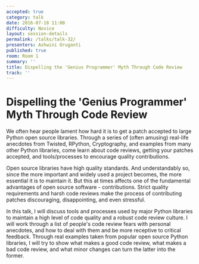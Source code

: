 ```yaml
---
accepted: true
category: talk
date: 2016-07-18 11:00
difficulty: Novice
layout: session-details
permalink: /talks/talk-32/
presenters: Ashwini Oruganti
published: true
room: Room 1
summary: ''
title: Dispelling the 'Genius Programmer' Myth Through Code Review
track: ''
---
```


# Dispelling the 'Genius Programmer' Myth Through Code Review

We often hear people lament how hard it is to get a patch accepted to large
Python open source libraries. Through a series of (often amusing) real-life
anecdotes from Twisted, RPython, Cryptography, and examples from many other
Python libraries, come learn about code reviews, getting your patches
accepted, and tools/processes to encourage quality contributions.

Open source libraries have high quality standards. And understandably so,
since the more important and widely used a project becomes, the more essential
it is to maintain it. But this at times affects one of the fundamental
advantages of open source software - contributions. Strict quality
requirements and harsh code reviews make the process of contributing patches
discouraging, disappointing, and even stressful.

In this talk, I will discuss tools and processes used by major Python
libraries to maintain a high level of code quality and a robust code review
culture. I will work through a list of people's code review fears with
personal anecdotes, and how to deal with them and be more receptive to
critical feedback. Through real examples taken from popular open source Python
libraries, I will try to show what makes a good code review, what makes a bad
code review, and what minor changes can turn the latter into the former.